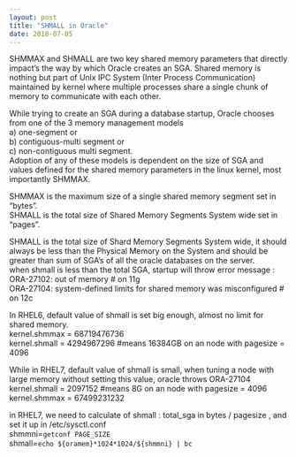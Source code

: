 ```yaml
---
layout: post
title: "SHMALL in Oracle"
date: 2018-07-05
---
```



SHMMAX and SHMALL are two key shared memory parameters that directly impact’s the way by which Oracle creates an SGA. Shared memory is nothing but part of Unix IPC System (Inter Process Communication) maintained by kernel where multiple processes share a single chunk of memory to communicate with each other.

While trying to create an SGA during a database startup, Oracle chooses from one of the 3 memory management models   
a) one-segment or   
b) contiguous-multi segment or   
c) non-contiguous multi segment.   
Adoption of any of these models is dependent on the size of SGA and values defined for the shared memory parameters in the linux kernel, most importantly SHMMAX.  
  
SHMMAX is the maximum size of a single shared memory segment set in “bytes”.  
SHMALL is the total size of Shared Memory Segments System wide set in “pages”.  
  
SHMALL is the total size of Shard Memory Segments System wide, it should always be less than the Physical Memory on the System and should be greater than sum of SGA’s of all the oracle databases on the server.   
when shmall is less than the total SGA, startup will throw error message :   
ORA-27102: out of memory # on 11g   
ORA-27104: system-defined limits for shared memory was misconfigured # on 12c     
  
In RHEL6, default value of shmall is set big enough, almost no limit for shared memory.   
kernel.shmmax = 68719476736  
kernel.shmall = 4294967296    #means 16384GB on an node with pagesize = 4096   

While in RHEL7, default value of shmall is small, when tuning a node with large memory without setting this value, oracle throws ORA-27104  
kernel.shmall = 2097152       #means 8G on an node with pagesize = 4096   
kernel.shmmax = 67499231232  
  
in RHEL7, we need to calculate of shmall : total_sga in bytes / pagesize , and set it up in /etc/sysctl.conf   
shmmni=`getconf PAGE_SIZE`  
shmall=`echo ${oramem}*1024*1024/${shmmni} | bc`  
